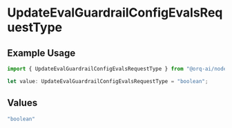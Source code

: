 # UpdateEvalGuardrailConfigEvalsRequestType

## Example Usage

```typescript
import { UpdateEvalGuardrailConfigEvalsRequestType } from "@orq-ai/node/models/operations";

let value: UpdateEvalGuardrailConfigEvalsRequestType = "boolean";
```

## Values

```typescript
"boolean"
```